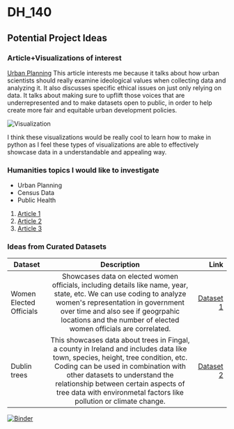 # DH_140

## Potential Project Ideas

### Article+Visualizations of interest
[Urban Planning](https://hdsr.mitpress.mit.edu/pub/1um18ajd/release/2)
This article interests me because it talks about how urban scientists should really examine ideological values when collecting data and analyzing it. It also discusses specific ethical issues on just only relying on data. It talks about making sure to upflift those voices that are underrepresented and to make datasets open to public, in order to help create more fair and equitable urban development policies.

![Visualization](https://builtin.com/sites/www.builtin.com/files/styles/ckeditor_optimize/public/inline-images/national/image10.png)

I think these visualizations would be really cool to learn how to make in python as I feel these types of visualizations are able to effectively showcase data in a understandable and appealing way.

### Humanities topics I would like to investigate

-  Urban Planning
-  Census Data
-  Public Health

1. [Article 1](https://biomedical-engineering-online.biomedcentral.com/articles/10.1186/s12938-023-01108-9)
2. [Article 2](https://www.census.gov/library/stories/2023/07/public-health-emergencies-and-mental-health.html)
3. [Article 3](https://www.mdpi.com/2413-8851/2/1/21)

### Ideas from Curated Datasets

| Dataset        | Description           | Link  |
| ------------- |:-------------:| -----:|
| Women Elected Officials      | Showcases data on elected women officials, including details like name, year, state, etc. We can use coding to analyze women's representation in government over time and also see if geogrpahic locations and the number of elected women officials are correlated. | [Dataset 1](https://dataverse.harvard.edu/file.xhtml?persistentId=doi:10.7910/DVN/CFPBRI/ER5Q7X&version=1.0&toolType=PREVIEW) |
| Dublin trees      | This showcases data about trees in Fingal, a county in Ireland and includes data like town, species, height, tree condition, etc. Coding can be used in combination with other datasets to understand the relationship between certain aspects of tree data with environmetal factors like pollution or climate change.     |   [Dataset 2](https://data.smartdublin.ie/dataset/trees/resource/47d28489-44e5-4eee-93a8-a31e110f6cce) |

[![Binder](https://mybinder.org/badge_logo.svg)](https://mybinder.org/v2/gh/sachigill/DH_140/main)
